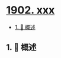 # [1902. xxx](https://github.com/Tdahuyou/TNotes.leetcode/tree/main/notes/1902.%20xxx)

<!-- region:toc -->

- [1. 📝 概述](#1--概述)

<!-- endregion:toc -->

## 1. 📝 概述
